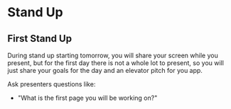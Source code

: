 # Stand Up

## First Stand Up
During stand up starting tomorrow, you will share your screen while you present, but for the first day there is not a whole lot to present, so you will just share your goals for the day and an elevator pitch for you app.

Ask presenters questions like:
* "What is the first page you will be working on?"
